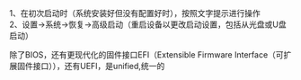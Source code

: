 1、在初次启动时（系统安装好但没有配置好时），按照文字提示进行操作<br>
2、设置->系统->恢复->高级启动（重启设备以更改启动设置，包括从光盘或U盘启动）<br>

除了BIOS，还有更现代化的固件接口EFI（Extensible Firmware Interface（可扩展固件接口）），还有UEFI，是unified,统一的
